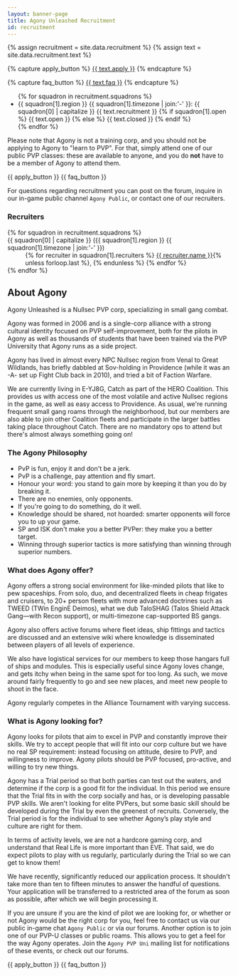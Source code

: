 ```yaml
---
layout: banner-page
title: Agony Unleashed Recruitment
id: recruitment
---
```


{% assign recruitment = site.data.recruitment %}
{% assign text = site.data.recruitment.text %}

{% capture apply_button %}
  <a href="{{ site.data.internal_links.wiki.url }}/{{ site.data.internal_links.wiki.paths.page }}{{ recruitment.faq_page }}"
    class="apply icon {{ recruitment.apply_icon }}">{{ text.apply }}</a>
{% endcapture %}

{% capture faq_button %}
  <a href="{{ site.data.internal_links.wiki.url }}/{{ site.data.internal_links.wiki.paths.page }}{{ recruitment.faq_page }}"
     class="faq icon {{ recruitment.faq_icon }}">{{ text.faq }}</a>
{% endcapture %}

<ul class="squadrons">
{% for squadron in recruitment.squadrons %}
  <li class="squadron-{{ squadron[1].open }} icon {{ recruitment.icon }}">
    {{ squadron[1].region }} {{ squadron[1].timezone | join:'-' }}:
    <span class="status">
      {{ squadron[0] | capitalize }}
      {{ text.recruitment }}
    {% if squadron[1].open %}
      {{ text.open }}
    {% else %}
      {{ text.closed }}
    {% endif %}
    </span>
  </li>
{% endfor %}
</ul>

Please note that Agony is not a training corp,
and you should not be applying to Agony to "learn to PVP".
For that, simply attend one of our public PVP classes:
these are available to anyone, and you do **not** have
to be a member of Agony to attend them.

<div>
  {{ apply_button }}
  {{ faq_button }}
</div>

For questions regarding recruitment you can post on the forum,
inquire in our in-game public channel `Agony Public`,
or contact one of our recruiters.

### Recruiters

<dl class="recruiters">
{% for squadron in recruitment.squadrons %}
  <dt>{{ squadron[0] | capitalize }} ({{ squadron[1].region }} {{ squadron[1].timezone | join:'-' }})</dt>
  <dd>
    {% for recruiter in squadron[1].recruiters %}
      <a href="{{ site.data.internal_links.forums.url }}/{{ site.data.internal_links.forums.paths.user }}{{ recruiter.user }}">
        {{ recruiter.name }}</a>{% unless forloop.last %}, {% endunless %}
    {% endfor %}
  </dd>
{% endfor %}
</dl>

## About Agony

Agony Unleashed is a Nullsec PVP corp, specializing in small gang combat.

Agony was formed in 2006 and is a single-corp alliance with a strong cultural identity
focused on PVP self-improvement, both for the pilots in Agony as well as thousands of students
that have been trained via the PVP University that Agony runs as a side project.

Agony has lived in almost every NPC Nullsec region from Venal to Great Wildlands,
has briefly dabbled at Sov-holding in Providence (while it was an -A- set up Fight Club back in 2010),
and tried a bit of Faction Warfare.

We are currently living in E-YJ8G, Catch as part of the HERO Coalition.
This provides us with access one of the most volatile and active Nullsec regions in the game,
as well as easy access to Providence.
As usual, we're running frequent small gang roams through the neighborhood,
but our members are also able to join other Coalition fleets and participate
in the larger battles taking place throughout Catch.
There are no mandatory ops to attend but there's almost always something going on!

### The Agony Philosophy

- PvP is fun, enjoy it and don't be a jerk.
- PvP is a challenge, pay attention and fly smart.
- Honour your word: you stand to gain more by keeping it than you do by breaking it.
- There are no enemies, only opponents.
- If you're going to do something, do it well.
- Knowledge should be shared, not hoarded:
  smarter opponents will force you to up your game.
- SP and ISK don't make you a better PVPer: they make you a better target.
- Winning through superior tactics is more satisfying
  than winning through superior numbers.

### What does Agony offer?

Agony offers a strong social environment for like-minded pilots that like to pew spaceships.
From solo, duo, and decentralized fleets in cheap frigates and cruisers,
to 20+ person fleets with more advanced doctrines such as TWEED (TWin EnginE Deimos),
what we dub TaloSHAG (Talos Shield Attack Gang—with Recon support),
or multi-timezone cap-supported BS gangs.

Agony also offers active forums where fleet ideas,
ship fittings and tactics are discussed and an extensive wiki
where knowledge is disseminated between players of all levels of experience.

We also have logistical services for our members to keep those hangars full of ships and modules.
This is especially useful since Agony loves change,
and gets itchy when being in the same spot for too long.
As such, we move around fairly frequently to go and see new places,
and meet new people to shoot in the face.

Agony regularly competes in the Alliance Tournament with varying success.

### What is Agony looking for?

Agony looks for pilots that aim to excel in PVP and constantly improve their skills.
We try to accept people that will fit into our corp culture but we have no real SP requirement:
instead focusing on attitude, desire to PVP, and willingness to improve.
Agony pilots should be PVP focused, pro-active, and willing to try new things.

Agony has a Trial period so that both parties can test out the waters,
and determine if the corp is a good fit for the individual.
In this period we ensure that the Trial fits in with the corp socially and has,
or is developing passable PVP skills.
We aren't looking for elite PVPers, but some basic skill should be developed during the Trial
by even the greenest of recruits.
Conversely, the Trial period is for the individual to see whether Agony’s play style
and culture are right for them.

In terms of activity levels, we are not a hardcore gaming corp,
and understand that Real Life is more important than EVE.
That said, we do expect pilots to play with us regularly,
particularly during the Trial so we can get to know them!

We have recently, significantly reduced our application process.
It shouldn't take more than ten to fifteen minutes to answer the handful of questions.
Your application will be transferred to a restricted area of the forum as soon as possible,
after which we will begin processing it.

If you are unsure if you are the kind of pilot we are looking for,
or whether or not Agony would be the right corp for you,
feel free to contact us via our public in-game chat `Agony Public` or via our forums.
Another option is to join one of our PVP-U classes or public roams.
This allows you to get a feel for the way Agony operates.
Join the `Agony PVP Uni` mailing list for notifications of these events,
or check out our forums.

<div>
  {{ apply_button }}
  {{ faq_button }}
</div>
